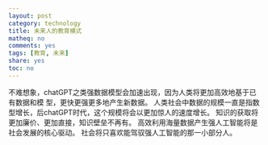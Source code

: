 ```yaml
---
layout: post
category: technology
title: 未来人的教育模式
matheq: no
comments: yes
tags: [教育, 未来]
share: yes
toc: no
---
```


不难想象，chatGPT之类强数据模型会加速出现，因为人类将更加高效地基于已有数据和模
型，更快更强更多地产生新数据。
人类社会中数据的规模一直是指数型增长，后chatGPT时代，这个规模将会以更加惊人的速度增长。
知识的获取将更加廉价、更加直接，知识壁垒不再有。
高效利用海量数据产生强人工智能将是社会发展的核心驱动。
社会将只喜欢能驾驭强人工智能的那一小部分人。
